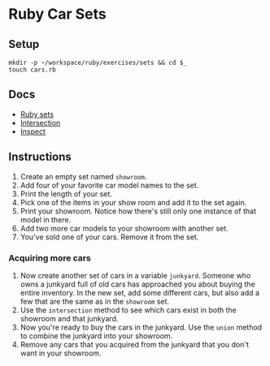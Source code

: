 # Ruby Car Sets

## Setup

```
mkdir -p ~/workspace/ruby/exercises/sets && cd $_
touch cars.rb
```

## Docs

* [Ruby sets](http://ruby-doc.org/stdlib-2.4.2/libdoc/set/rdoc/Set.html)
* [Intersection](http://ruby-doc.org/stdlib-2.4.2/libdoc/set/rdoc/Set.html#method-i-intersection)
* [Inspect](http://ruby-doc.org/stdlib-2.4.2/libdoc/set/rdoc/Set.html#method-i-inspect)

## Instructions

1. Create an empty set named `showroom`.
1. Add four of your favorite car model names to the set.
1. Print the length of your set.
1. Pick one of the items in your show room and add it to the set again.
1. Print your showroom. Notice how there's still only one instance of that model in there.
1. Add two more car models to your showroom with another set.
1. You've sold one of your cars. Remove it from the set.

### Acquiring more cars

1. Now create another set of cars in a variable `junkyard`. Someone who owns a junkyard full of old cars has approached you about buying the entire inventory. In the new set, add some different cars, but also add a few that are the same as in the `showroom` set.
1. Use the `intersection` method to see which cars exist in both the showroom and that junkyard.
1. Now you're ready to buy the cars in the junkyard. Use the `union` method to combine the junkyard into your showroom.
1. Remove any cars that you acquired from the junkyard that you don't want in your showroom.
